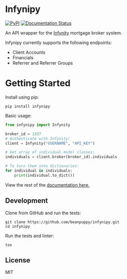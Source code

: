 # Infynipy

[![PyPI](https://img.shields.io/pypi/v/infynipy.svg)](https://pypi.org/project/infynipy/)
[![Documentation Status](https://readthedocs.org/projects/infynipy/badge/?version=latest)](https://infynipy.readthedocs.io/en/latest/?badge=latest)

An API wrapper for the [Infynity][] mortgage broker system.

[Infynity]: https://api.infynity.com.au/v1/doc#!index.md

Infynipy currently supports the following endpoints:

* Client Accounts
* Financials
* Referrer and Referrer Groups

# Getting Started

Install using pip:

```
pip install infynipy
```

Basic usage:

```python
from infynipy import Infynity

broker_id = 1337
# Authenticate with Infynity:
client = Infynity("USERNAME", "API_KEY")

# Get array of individual model classes:
individuals = client.broker(broker_id).individuals

# To turn them into dictionaries:
for individual in individuals:
    print(individual.to_dict())
```

View the rest of the [documentation here.][]

[documentation here.]: https://infynipy.readthedocs.io

## Development

Clone from GitHub and run the tests:

```
git clone https://github.com/beanpuppy/infynipy.git
cd infynipy
```

Run the tests and linter:
```
tox
```

## License

MIT
